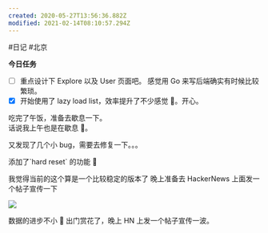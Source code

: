 ```yaml
---
created: 2020-05-27T13:56:36.882Z
modified: 2021-02-14T08:10:57.294Z
---
```

#日记 #北京

<!-- @crossnote.comment "id":"a2069f1a-591e-464f-bf02-f0606786a563" -->

**今日任务**

- [ ] 重点设计下 Explore 以及 User 页面吧。
      感觉用 Go 来写后端确实有时候比较繁琐。
- [x] 开始使用了 lazy load list，效率提升了不少感觉 🌝。开心。

<!-- @timer "date":"Fri Apr 03 2020 13:00:55 GMT+0800 (China Standard Time)" -->

吃完了午饭，准备去歇息一下。  
话说我上午也是在歇息 🌚。

<!-- @timer "date":"Fri Apr 03 2020 14:36:09 GMT+0800 (China Standard Time)","duration":"about 2 hours" -->

又发现了几个小 bug，需要去修复一下。。。

<!-- @timer "date":"Fri Apr 03 2020 15:38:46 GMT+0800 (China Standard Time)","duration":"about 1 hour" --> 添加了`hard reset` 的功能 🌝

我觉得当前的这个算是一个比较稳定的版本了
晚上准备去 HackerNews 上面发一个帖子宣传一下

<!-- @timer "date":"Fri Apr 03 2020 15:51:09 GMT+0800 (China Standard Time)","duration":"12 minutes" -->

![](https://i.loli.net/2020/04/03/gECe12jfnXb4K5O.png)

数据的进步不小 🙈
出门赏花了，晚上 HN 上发一个帖子宣传一波。
